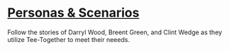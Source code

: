# [Personas & Scenarios](https://github.com/ChicoState/UX-Tee-Together/blob/main/personas/Tee-Together%20Personas_Scenarios%20(1).pdf)
Follow the stories of Darryl Wood, Breent Green, and Clint Wedge as they utilize Tee-Together to meet their neeeds.
